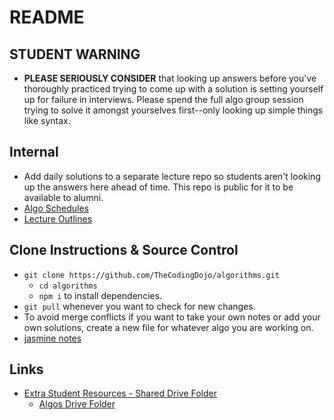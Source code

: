 # README

## STUDENT WARNING

- **PLEASE SERIOUSLY CONSIDER** that looking up answers before you've thoroughly practiced trying to come up with a solution is setting yourself up for failure in interviews. Please spend the full algo group session trying to solve it amongst yourselves first--only looking up simple things like syntax.

## Internal

- Add daily solutions to a separate lecture repo so students aren't looking up the answers here ahead of time. This repo is public for it to be available to alumni.
- [Algo Schedules](/schedules)
- [Lecture Outlines](https://github.com/TheCodingDojo/lecture-outlines)

## Clone Instructions & Source Control

- `git clone https://github.com/TheCodingDojo/algorithms.git`
  - `cd algorithms`
  - `npm i` to install dependencies.
- `git pull` whenever you want to check for new changes.
- To avoid merge conflicts if you want to take your own notes or add your own solutions, create a new file for whatever algo you are working on.
- [jasmine notes](jasmine.md)

## Links

- [Extra Student Resources - Shared Drive Folder](https://drive.google.com/drive/folders/11zE6KbvIdgr6_KtYGtMRNMja6Q41IAuo?usp=sharing)
  - [Algos Drive Folder](https://drive.google.com/drive/u/1/folders/1nvKT83TZoJ_rf-GyDVR7r028I1f9Lyrs)
